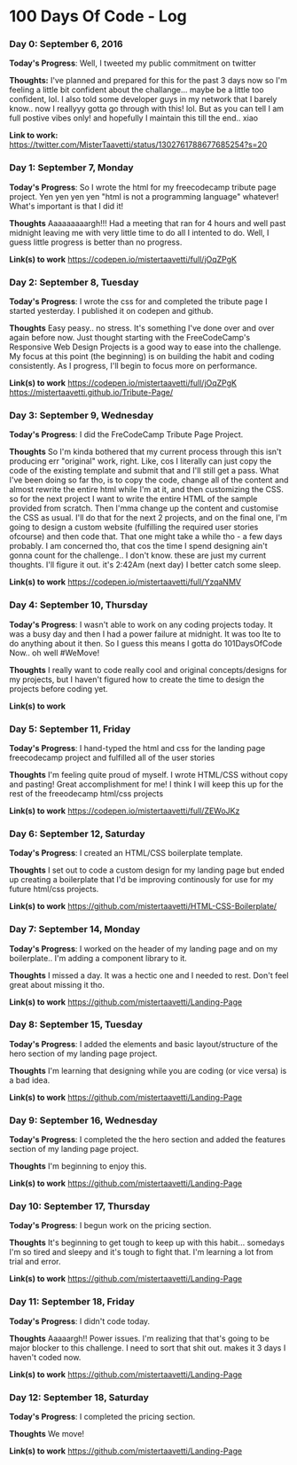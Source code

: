 # 100 Days Of Code - Log

### Day 0: September 6, 2016

**Today's Progress**: Well, I tweeted my public commitment on twitter

**Thoughts:** I've planned and prepared for this for the past 3 days now so I'm feeling a little bit confident about the challange... maybe be a little too confident, lol. I also told some developer guys in my network that I barely know.. now I reallyyy gotta go through with this! lol. But as you can tell I am full postive vibes only! and hopefully I maintain this till the end.. xiao

**Link to work:** https://twitter.com/MisterTaavetti/status/1302761788677685254?s=20



### Day 1: September 7, Monday

**Today's Progress**: So I wrote the html for my freecodecamp tribute page project. Yen yen yen yen "html is not a programming language" whatever! What's important is that I did it!

**Thoughts** Aaaaaaaaargh!!! Had a meeting that ran for 4 hours and well past midnight leaving me with very little time to do all I intented to do. Well, I guess little progress is better than no progress.

**Link(s) to work**
https://codepen.io/mistertaavetti/full/jOqZPgK



### Day 2: September 8, Tuesday

**Today's Progress**: I wrote the css for and completed the tribute page I started yesterday. I published it on codepen and github. 

**Thoughts** Easy peasy.. no stress. It's something I've done over and over again before now. Just thought starting with the FreeCodeCamp's Responsive Web Design Projects is a good way to ease into the challenge. My focus at this point (the beginning) is on building the habit and coding consistently. As I progress, I'll begin to focus more on performance.

**Link(s) to work**
https://codepen.io/mistertaavetti/full/jOqZPgK
https://mistertaavetti.github.io/Tribute-Page/


### Day 3: September 9, Wednesday

**Today's Progress**: I did the FreCodeCamp Tribute Page Project. 

**Thoughts** So I'm kinda bothered that my current process through this isn't producing err "original" work, right. Like, cos I literally can just copy the code of the existing template and submit that and I'll still get a pass. What I've been doing so far tho, is to copy the code, change all of the content and almost rewrite the entire html while I'm at it, and then customizing the CSS. so for the next project I want to write the entire HTML of the sample provided from scratch. Then I'mma change up the content and customise the CSS as usual. I'll do that for the next 2 projects, and on the final one, I'm going to design a custom website (fulfilling the required user stories ofcourse) and then code that. That one might take a while tho - a few days probably. I am concerned tho, that cos the time I spend designing ain't gonna count for the challenge.. I don't know. these are just my current thoughts. I'll figure it out. it's 2:42Am (next day) I better catch some sleep.

**Link(s) to work**
https://codepen.io/mistertaavetti/full/YzqaNMV



### Day 4: September 10, Thursday

**Today's Progress**: I wasn't able to work on any coding projects today. It was a busy day and then I had a power failure at midnight. It was too lte to do anything about it then. So I guess this means I gotta do 101DaysOfCode Now.. oh well #WeMove!

**Thoughts** I really want to code really cool and original concepts/designs for my projects, but I haven't figured how to create the time to design the projects before coding yet.

**Link(s) to work**



### Day 5: September 11, Friday

**Today's Progress**: I hand-typed the html and css for the landing page freecodecamp project and fulfilled all of the user stories

**Thoughts** I'm feeling quite proud of myself. I wrote HTML/CSS without copy and pasting! Great accomplishment for me! I think I will keep this up for the rest of the freeodecamp html/css projects

**Link(s) to work**
https://codepen.io/mistertaavetti/full/ZEWoJKz 




### Day 6: September 12, Saturday

**Today's Progress**: I created an HTML/CSS boilerplate template.

**Thoughts** I set out to code a custom design for my landing page but ended up creating a boilerplate that I'd be improving continously for use for my future html/css projects.

**Link(s) to work**
https://github.com/mistertaavetti/HTML-CSS-Boilerplate/


### Day 7: September 14, Monday

**Today's Progress**: I worked on the header of my landing page and on my boilerplate.. I'm adding a component library to it.

**Thoughts** I missed a day. It was a hectic one and I needed to rest. Don't feel great about missing it tho. 

**Link(s) to work**
https://github.com/mistertaavetti/Landing-Page



### Day 8: September 15, Tuesday

**Today's Progress**: I added the elements and basic layout/structure of the hero section of my landing page project.

**Thoughts** I'm learning that designing while you are coding (or vice versa) is a bad idea. 

**Link(s) to work**
https://github.com/mistertaavetti/Landing-Page





### Day 9: September 16, Wednesday

**Today's Progress**: I completed the the hero section and added the features section of my landing page project.

**Thoughts** I'm beginning to enjoy this. 

**Link(s) to work**
https://github.com/mistertaavetti/Landing-Page



### Day 10: September 17, Thursday

**Today's Progress**: I begun work on the pricing section.

**Thoughts** It's beginning to get tough to keep up with this habit... somedays I'm so tired and sleepy and it's tough to fight that. I'm learning a lot from trial and error.

**Link(s) to work**
https://github.com/mistertaavetti/Landing-Page



### Day 11: September 18, Friday

**Today's Progress**: I didn't code today.

**Thoughts** Aaaaargh!! Power issues. I'm realizing that that's going to be major blocker to this challenge. I need to sort that shit out. makes it 3 days I haven't coded now.

**Link(s) to work**
https://github.com/mistertaavetti/Landing-Page




### Day 12: September 18, Saturday

**Today's Progress**: I completed the pricing section.

**Thoughts** We move!

**Link(s) to work**
https://github.com/mistertaavetti/Landing-Page
